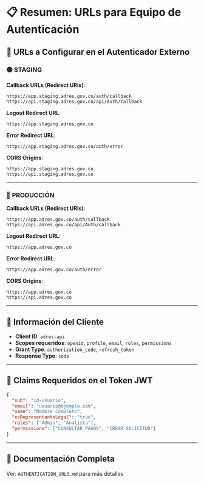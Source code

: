# 📋 Resumen: URLs para Equipo de Autenticación

## 🎯 URLs a Configurar en el Autenticador Externo

### 🟡 **STAGING**

**Callback URLs (Redirect URIs)**:
```
https://app.staging.adres.gov.co/auth/callback
https://api.staging.adres.gov.co/api/Auth/callback
```

**Logout Redirect URL**:
```
https://app.staging.adres.gov.co
```

**Error Redirect URL**:
```
https://app.staging.adres.gov.co/auth/error
```

**CORS Origins**:
```
https://app.staging.adres.gov.co
https://api.staging.adres.gov.co
```

---

### 🔴 **PRODUCCIÓN**

**Callback URLs (Redirect URIs)**:
```
https://app.adres.gov.co/auth/callback
https://api.adres.gov.co/api/Auth/callback
```

**Logout Redirect URL**:
```
https://app.adres.gov.co
```

**Error Redirect URL**:
```
https://app.adres.gov.co/auth/error
```

**CORS Origins**:
```
https://app.adres.gov.co
https://api.adres.gov.co
```

---

## 🔐 Información del Cliente

- **Client ID**: `adres-api`
- **Scopes requeridos**: `openid`, `profile`, `email`, `roles`, `permissions`
- **Grant Type**: `authorization_code`, `refresh_token`
- **Response Type**: `code`

---

## 📄 Claims Requeridos en el Token JWT

```json
{
  "sub": "id-usuario",
  "email": "usuario@ejemplo.com",
  "name": "Nombre Completo",
  "esRepresentanteLegal": "true",
  "roles": ["Admin", "Analista"],
  "permissions": ["CONSULTAR_PAGOS", "CREAR_SOLICITUD"]
}
```

---

## 📖 Documentación Completa

Ver: `AUTHENTICATION_URLS.md` para más detalles
